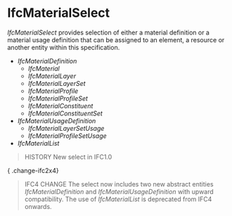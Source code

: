 # IfcMaterialSelect

_IfcMaterialSelect_ provides selection of either a material definition or a material usage definition that can be assigned to an element, a resource or another entity within this specification.
<!-- end of short definition -->

* _IfcMaterialDefinition_
  * _IfcMaterial_
  * _IfcMaterialLayer_
  * _IfcMaterialLayerSet_
  * _IfcMaterialProfile_
  * _IfcMaterialProfileSet_
  * _IfcMaterialConstituent_
  * _IfcMaterialConstituentSet_
* _IfcMaterialUsageDefinition_
  * _IfcMaterialLayerSetUsage_
  * _IfcMaterialProfileSetUsage_
* _IfcMaterialList_

> HISTORY New select in IFC1.0

{ .change-ifc2x4}
> IFC4 CHANGE The select now includes two new abstract entities _IfcMaterialDefinition_ and _IfcMaterialUsageDefinition_ with upward compatibility. The use of _IfcMaterialList_ is deprecated from IFC4 onwards.
